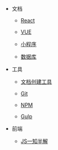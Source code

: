 * 文档

  * [React](Note/React/README.md)

  * [VUE](Note/vue/README.md)

  * [小程序](Note/mini-app/README.md)

  * [数据库](Note/SQL/README.md)


* 工具

  * [文档创建工具](Note/tools/doc.md)

  * [Git](Note/tools/git.md) 

  * [NPM](Note/tools/npm.md)

  * [Gulp](Note/tools/gulp.md)

* 前端

  * [JS一知半解](fe/JS.md)